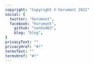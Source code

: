 ```yaml
---
copyright: "Copyright © horumont 2021"
social: {
  twitter: "horumont",
  facebook: "horumont",
	github: "sonho463",
	blog: "blog",
}
privacyText: ""
privacyHref: "#!"
termsText: ""
termsHref: "#!"
---
```

